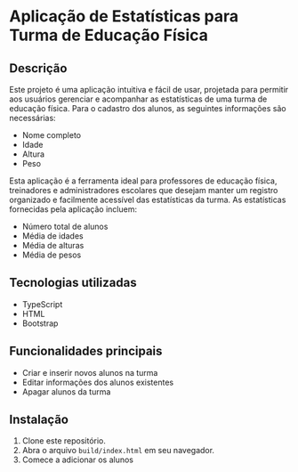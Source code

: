# Aplicação de Estatísticas para Turma de Educação Física

## Descrição

Este projeto é uma aplicação intuitiva e fácil de usar, projetada para permitir aos usuários gerenciar e acompanhar as estatísticas de uma turma de educação física. Para o cadastro dos alunos, as seguintes informações são necessárias:

- Nome completo
- Idade
- Altura
- Peso

Esta aplicação é a ferramenta ideal para professores de educação física, treinadores e administradores escolares que desejam manter um registro organizado e facilmente acessível das estatísticas da turma. As estatísticas fornecidas pela aplicação incluem:

- Número total de alunos
- Média de idades
- Média de alturas
- Média de pesos

## Tecnologias utilizadas
- TypeScript
- HTML
- Bootstrap

## Funcionalidades principais
- Criar e inserir novos alunos na turma
- Editar informações dos alunos existentes
- Apagar alunos da turma

## Instalação
1. Clone este repositório.
2. Abra o arquivo `build/index.html` em seu navegador.
3. Comece a adicionar os alunos

